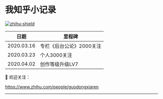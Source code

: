 我知乎小记录
=========
[![zhihu-shield]][zhihu]

|日期|里程碑|
|----|----|
|2020.03.16 | 专栏《后台公论》2000关注
|2020.03.23 | 个人3000关注
|2020.04.02|创作等级升级LV7


:pray: 欢迎关注：

 https://www.zhihu.com/people/guodongxiaren

---------------
[zhihu-shield]:https://img.shields.io/badge/dynamic/json?color=0084ff&logo=zhihu&label=%E6%9E%9C%E5%86%BB%E8%99%BE%E4%BB%81&query=%24.data.totalSubs&url=https%3A%2F%2Fapi.spencerwoo.com%2Fsubstats%2F%3Fsource%3Dzhihu%26queryKey%3Dguodongxiaren
[zhihu]: "我的知乎，欢迎关注"
